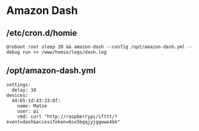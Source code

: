 # Amazon Dash

## /etc/cron.d/homie
```
@reboot root sleep 20 && amazon-dash --config /opt/amazon-dash.yml --debug run >> /www/homie/logs/dash.log
```

## /opt/amazon-dash.yml
```
settings:
  delay: 10
devices:
  44:65:1d:43:33:8f:
    name: Matze
    user: pi
    cmd: curl "http://raspberrypi/ifttt/?event=dash&accessToken=6sx5bgqjyjggwwo4kk"
```
